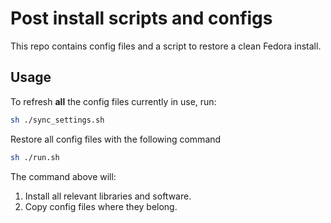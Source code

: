 # Post install scripts and configs

This repo contains config files and a script to restore a clean Fedora install.

## Usage

To refresh **all** the config files currently in use, run:

```sh
sh ./sync_settings.sh
```

Restore all config files with the following command

```sh
sh ./run.sh
```

The command above will:

1. Install all relevant libraries and software.
2. Copy config files where they belong.
